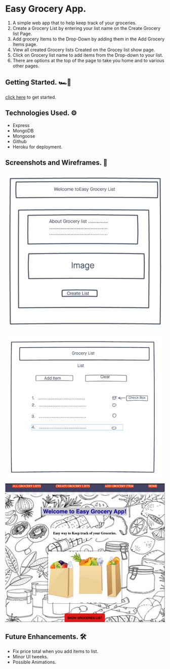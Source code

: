# Easy Grocery App.

1. A simple web app that to help keep track of your groceries.
2. Create a Grocery List by entering your list name on the Create Grocery list Page.
3. Add grocery Items to the Drop-Down by adding them in the Add Grocery Items page.
4. View all created Grocery lists Created on the Grocey list show page.
5. Click on Grocery list name to add items from the Drop-down to your list.
7. There are options at the top of the page to take you home and to various other pages.

##  Getting Started. 🏎💨 

[click here](https://groceries-app-bawa.herokuapp.com/) to get started. 

##  Technologies Used. ⚙️
- Express
- MongoDB
- Mongoose
- Github
- Heroku for deployment.

##  Screenshots and Wireframes. 📸

![Wireframe 1](./public/stylesheets/wireframe1.png)

![Wireframe Mobile](./public/stylesheets/wireframe2.png)

![App Screenshot](./public/stylesheets/imgs.png)

##  Future Enhancements. 🛠

- Fix price total when you add items to list.
- Minor UI tweeks.
- Possible Animations.
